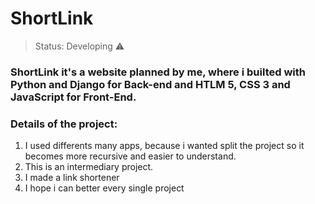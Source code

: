 <h1>ShortLink</h1>

> Status: Developing ⚠️

### ShortLink it's a website planned by me, where i builted with Python and Django for Back-end and HTLM 5, CSS 3 and JavaScript for Front-End.

### Details of the project:

1. I used differents many apps, because i wanted split the project so it becomes more recursive and easier to understand.
2. This is an intermediary project.
3. I made a link shortener
4. I hope i can better every single project
